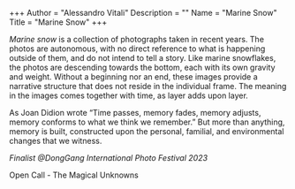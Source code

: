 +++
Author = "Alessandro Vitali"
Description = ""
Name = "Marine Snow"
Title = "Marine Snow"
+++


_Marine snow_ is a collection of photographs taken in recent years. The photos are autonomous, with no direct reference to what is happening outside of them, and do not intend to tell a story.
Like marine snowflakes, the photos are descending towards the bottom, each with its own gravity and weight.
Without a beginning nor an end, these images provide a narrative structure that does not reside in the individual frame.
The meaning in the images comes together with time, as layer adds upon layer.

As Joan Didion wrote “Time passes, memory fades, memory adjusts, memory conforms to what we think we remember.” 
But more than anything, memory is built, constructed upon the personal, familial, and environmental changes that we witness.

_Finalist @DongGang International Photo Festival 2023_ 

Open Call - The Magical Unknowns